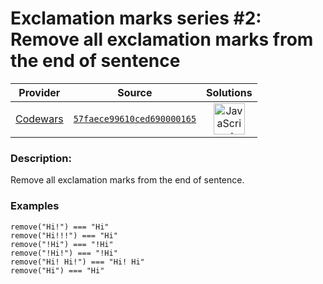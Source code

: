 [_metadata_:generated]: - "true"

# Exclamation marks series #2: Remove all exclamation marks from the end of sentence

<!-- INFO TABLE BEGIN -->

| Provider                                        | Source                                                                               | Solutions                                                                                                                                                    |
| :---------------------------------------------: | :----------------------------------------------------------------------------------: | :----------------------------------------------------------------------------------------------------------------------------------------------------------: |
| [Codewars](../../../docs/providers/Codewars.md) | [`57faece99610ced690000165`](https://www.codewars.com/kata/57faece99610ced690000165) | [<img src="https://res.cloudinary.com/rascaltwo/image/upload/v1631924076/javascript_ehszr7.svg" alt="JavaScript" title="JavaScript" width="50" />](solve.js) |

<!-- INFO TABLE END -->

### Description:

 Remove all exclamation marks from the end of sentence.

### Examples

```
remove("Hi!") === "Hi"
remove("Hi!!!") === "Hi"
remove("!Hi") === "!Hi"
remove("!Hi!") === "!Hi"
remove("Hi! Hi!") === "Hi! Hi"
remove("Hi") === "Hi"
```

